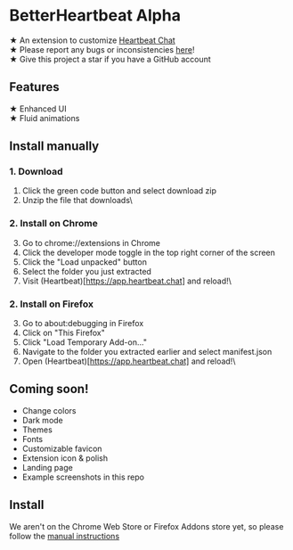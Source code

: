 # BetterHeartbeat Alpha
★ An extension to customize [Heartbeat Chat](https://www.heartbeat.chat/)\
★ Please report any bugs or inconsistencies [here](https://github.com/owen-laney/betterheartbeat/issues)!\
★ Give this project a star if you have a GitHub account

## Features
★ Enhanced UI\
★ Fluid animations

## Install manually
### 1. Download
1. Click the green code button and select download zip
2. Unzip the file that downloads\

### 2. Install on Chrome
3. Go to chrome://extensions in Chrome
4. Click the developer mode toggle in the top right corner of the screen
5. Click the "Load unpacked" button
6. Select the folder you just extracted
7. Visit (Heartbeat)[https://app.heartbeat.chat] and reload!\

### 2. Install on Firefox
3. Go to about:debugging in Firefox
4. Click on "This Firefox"
5. Click "Load Temporary Add-on..."
6. Navigate to the folder you extracted earlier and select manifest.json
7. Open (Heartbeat)[https://app.heartbeat.chat] and reload!\

## Coming soon!
- Change colors
- Dark mode
- Themes
- Fonts
- Customizable favicon
- Extension icon & polish
- Landing page
- Example screenshots in this repo

## Install
We aren't on the Chrome Web Store or Firefox Addons store yet, so please follow the [manual instructions](https://github.com/owen-laney/betterheartbeat?tab=readme-ov-file#install-manually)